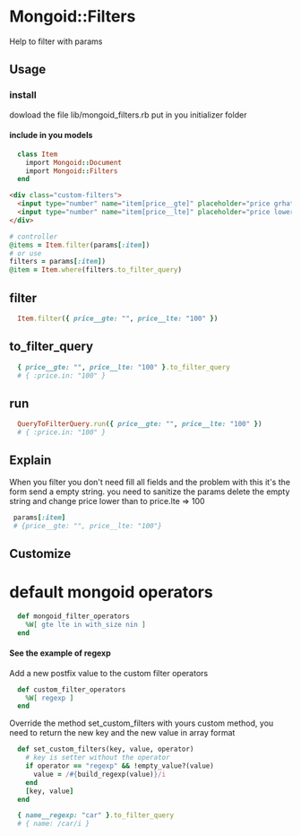 # Mongoid::Filters

Help to filter with params

## Usage
### install
dowload the file lib/mongoid_filters.rb put in you initializer folder

#### include in you models 
```ruby
  class Item
    import Mongoid::Document
    import Mongoid::Filters
  end
```

```html
<div class="custom-filters">
  <input type="number" name="item[price__gte]" placeholder="price grhather than"/>
  <input type="number" name="item[price__lte]" placeholder="price lower than"/>
</div>
```
```ruby
# controller
@items = Item.filter(params[:item])
# or use
filters = params[:item])
@item = Item.where(filters.to_filter_query)
```

## filter
```ruby
  Item.filter({ price__gte: "", price__lte: "100" })
```
## to_filter_query
```ruby
  { price__gte: "", price__lte: "100" }.to_filter_query
  # { :price.in: "100" }
```

## run
```ruby
  QueryToFilterQuery.run({ price__gte: "", price__lte: "100" })
  # { :price.in: "100" }
```
## Explain
When you filter you don't need fill all fields and the problem with this it's the form send a empty string.
you need to sanitize the params delete the empty string and change price lower than to price.lte => 100
```ruby
 params[:item]
 # {price__gte: "", price__lte: "100"}
```

## Customize

# default mongoid operators
``` ruby
  def mongoid_filter_operators
    %W[ gte lte in with_size nin ]
  end
```

#### See the example of regexp

Add a new postfix value to the custom filter operators

```ruby
  def custom_filter_operators
    %W[ regexp ]
  end
```

Override the method set_custom_filters with yours custom method, you need to return the new key and the new value in array format
``` ruby
  def set_custom_filters(key, value, operator)
    # key is setter without the operator
    if operator == "regexp" && !empty_value?(value)
      value = /#{build_regexp(value)}/i
    end
    [key, value]
  end
```

```ruby
  { name__regexp: "car" }.to_filter_query
  # { name: /car/i }
```


 




